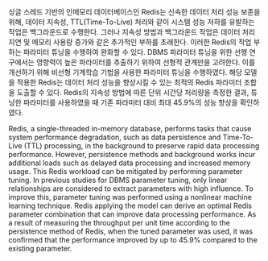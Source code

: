 싱글 스레드 기반의 인메모리 데이터베이스인 Redis는 신속한 데이터 처리 성능 보존을 위해, 데이터 지속성, TTL(Time-To-Live) 처리와 같이 시스템 성능 저하를 유발하는 작업은 백그라운드로 수행한다. 그러나 지속성 방법과 백그라운드 작업은 데이터 처리 지연 및 메모리 사용량 증가와 같은 추가적인 부하를 초래한다. 이러한 Redis의 작업 부하는 파라미터 튜닝을 수행하여 완화할 수 있다. DBMS 파라미터 튜닝을 위한 선행 연구에서는 영향력이 높은 파라미터를 추출하기 위하여 선형적 관계만을 고려한다. 이를 개선하기 위해 비선형 기계학습 기법을 사용한 파라미터 튜닝을 수행하였다. 해당 모델을 적용한 Redis는 데이터 처리 성능을 향상시킬 수 있는 최적의 Redis 파라미터 조합을 도출할 수 있다. Redis의 지속성 방법에 따른 단위 시간당 처리량을 측정한 결과, 튜닝한 파라미터를 사용하였을 때 기존 파라미터 대비 최대 45.9%의 성능 향상을 확인하였다.

Redis, a single-threaded in-memory database, performs tasks that cause system performance degradation, such as data persistence and Time-To-Live (TTL) processing, in the background to preserve rapid data processing performance. However, persistence methods and background works incur additional loads such as delayed data processing and increased memory usage. This Redis workload can be mitigated by performing parameter tuning. In previous studies for DBMS parameter tuning, only linear relationships are considered to extract parameters with high influence. To improve this, parameter tuning was performed using a nonlinear machine learning technique. Redis applying the model can derive an optimal Redis parameter combination that can improve data processing performance. As a result of measuring the throughput per unit time according to the persistence method of Redis, when the tuned parameter was used, it was confirmed that the performance improved by up to 45.9% compared to the existing parameter.
